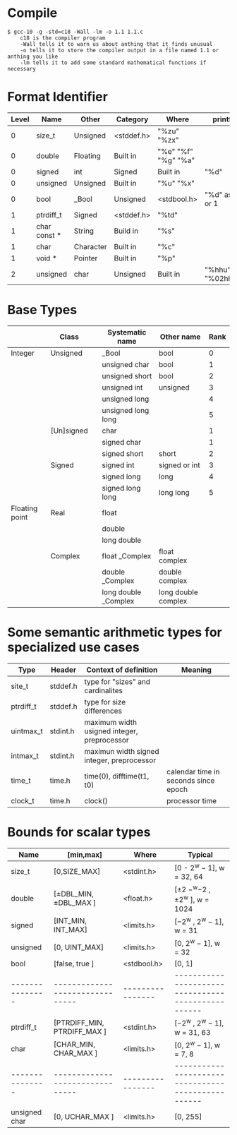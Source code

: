 # Compile
```
$ gcc-10 -g -std=c18 -Wall -lm -o 1.1 1.1.c
    c18 is the compiler program
    -Wall tells it to warn us about anthing that it finds unusual
    -o tells it to store the compiler output in a file named 1.1 or anthing you like
    -lm tells it to add some standard mathematical functions if necessary
```
# Format Identifier
| Level         | Name          | Other     | Category          | Where         | printf                |
|---------------|---------------|-----------|-------------------|---------------|-----------------------|
| 0             | size_t                    | Unsigned          | <stddef.h>    | "%zu" "%zx"           |
| 0             | double                    | Floating          | Built in      | "%e" "%f" "%g" "%a"   |
| 0             | signed        | int       | Signed            | Built in      | "%d"                  |
| 0             | unsigned                  | Unsigned          | Built in      | "%u" "%x"             |
| 0             | bool          | _Bool     | Unsigned          | <stdbool.h>   | "%d" as 0 or 1        |
| 1             | ptrdiff_t                 | Signed            | <stddef.h>    | "%td"                 |
| 1             | char const *              | String            | Build in      | "%s"                  |
| 1             | char                      | Character         | Built in      | "%c"                  |
| 1             | void *                    | Pointer           | Built in      | "%p"                  |
| 2             | unsigned      | char      | Unsigned          | Built in      | "%hhu" "%02hhx"       |
# Base Types
|               | Class         |       | Systematic name      | Other name         | Rank          |
|---------------|---------------|-------|----------------------|--------------------|---------------|
| Integer       | Unsigned      |       | _Bool                | bool               | 0             |   
|               |               |       | unsigned char        | bool               | 1             |   
|               |               |       | unsigned short       | bool               | 2             |  
|               |               |       | unsigned int         | unsigned           | 3             |   
|               |               |       | unsigned long        |                    | 4             | 
|               |               |       | unsigned long long   |                    | 5             |   
|               | [Un]signed    |       | char                 |                    | 1             | 
|               |               |       | signed char          |                    | 1             | 
|               |               |       | signed short         | short              | 2             |  
|               | Signed        |       | signed int           | signed or int      | 3             | 
|               |               |       | signed long          | long               | 4             | 
|               |               |       | signed long long     | long long          | 5             |
| Floating point| Real          |       | float                |                    |               |
|               |               |       | double               |                    |               |
|               |               |       | long double          |                    |               |
|               | Complex       |       | float _Complex       | float complex      |               |
|               |               |       | double _Complex      | double complex     |               |
|               |               |       | long double _Complex | long double complex|               |
# Some semantic arithmetic types for specialized use cases
| Type          | Header        | Context of definition     | Meaning                                       |
|---------------|---------------|---------------------------|-----------------------------------------------|
| site_t        | stddef.h                                  | type for "sizes" and cardinalites             |
| ptrdiff_t     | stddef.h                                  | type for size differences                     |
| uintmax_t     | stdint.h                                  | maximum width usigned integer, preprocessor   |
| intmax_t      | stdint.h                                  | maximun width signed integer, preprocessor    |
| time_t        | time.h        | time(0), difftime(t1, t0) | calendar time in seconds since epoch          |
| clock_t       | time.h        | clock()                   | processor time                                |
# Bounds for scalar types
| Name          | [min,max]                     | Where          | Typical                                          |
|---------------|-------------------------------|----------------|--------------------------------------------------|
| size_t        | [0,SIZE_MAX]                  | <stdint.h>     | [0 - 2<sup>w</sup> − 1], w = 32, 64              |
| double        | [±DBL_MIN, ±DBL_MAX ]         | <float.h>      | [±2 −<sup>w</sup>−2 , ±2<sup>w</sup> ], w = 1024 |
| signed        | [INT_MIN, INT_MAX]            | <limits.h>     | [−2<sup>w</sup> , 2<sup>w</sup> − 1], w = 31     |
| unsigned      | [0, UINT_MAX]                 | <limits.h>     | [0, 2<sup>w</sup> − 1], w = 32                   |
| bool          | [false, true ]                | <stdbool.h>    | [0, 1]                                           |
|---------------|-------------------------------|----------------|--------------------------------------------------|
| ptrdiff_t     | [PTRDIFF_MIN, PTRDIFF_MAX ]   | <stdint.h>     | [−2<sup>w</sup> , 2<sup>w</sup> − 1], w = 31, 63 |
| char          | [CHAR_MIN, CHAR_MAX ]         | <limits.h>     | [0, 2<sup>w</sup> − 1], w = 7, 8                 |
|---------------|-------------------------------|----------------|--------------------------------------------------|
| unsigned char | [0, UCHAR_MAX ]               | <limits.h>     | [0, 255]                                         |


